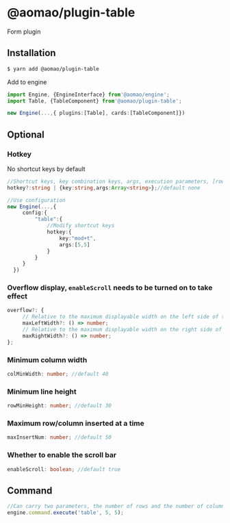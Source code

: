 # @aomao/plugin-table

Form plugin

## Installation

```bash
$ yarn add @aomao/plugin-table
```

Add to engine

```ts
import Engine, {EngineInterface} from'@aomao/engine';
import Table, {TableComponent} from'@aomao/plugin-table';

new Engine(...,{ plugins:[Table], cards:[TableComponent]})
```

## Optional

### Hotkey

No shortcut keys by default

```ts
//Shortcut keys, key combination keys, args, execution parameters, [rows?: string, cols?: string] Number of rows: default 3 rows, number of columns: default 3 columns
hotkey?:string | {key:string,args:Array<string>};//default none

//Use configuration
new Engine(...,{
     config:{
         "table":{
             //Modify shortcut keys
             hotkey:{
                 key:"mod+t",
                 args:[5,5]
             }
         }
     }
  })
```

### Overflow display, `enableScroll` needs to be turned on to take effect

```ts
overflow?: {
     // Relative to the maximum displayable width on the left side of the editor
     maxLeftWidth?: () => number;
     // Relative to the maximum displayable width on the right side of the editor
     maxRightWidth?: () => number;
};
```

### Minimum column width

```ts
colMinWidth: number; //default 40
```

### Minimum line height

```ts
rowMinHeight: number; //default 30
```

### Maximum row/column inserted at a time

```ts
maxInsertNum: number; //default 50
```

### Whether to enable the scroll bar

```ts
enableScroll: boolean; //default true
```

## Command

```ts
//Can carry two parameters, the number of rows and the number of columns, all are optional
engine.command.execute('table', 5, 5);
```
